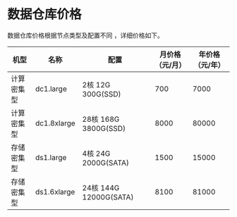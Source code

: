 # 数据仓库价格

数据仓库价格根据节点类型及配置不同 ，详细价格如下。

| 机型       | 名称        | 配置                   | 月价格（元/月） | 年价格（元/年） |
|------------|-------------|------------------------|-----------------|-----------------|
| 计算密集型 | dc1.large   | 2核 12G 300G(SSD)      | 700             | 7000            |
| 计算密集型 | dc1.8xlarge | 28核 168G 3800G(SSD)   | 8000            | 80000           |
| 存储密集型 | ds1.large   | 4核 24G 2000G(SATA)    | 1500            | 15000           |
| 存储密集型 | ds1.6xlarge | 24核 144G 12000G(SATA) | 8100            | 81000           |
